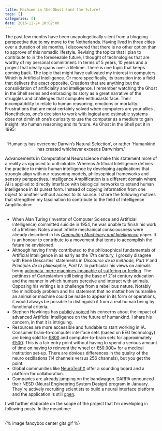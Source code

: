 ```yaml
---
title: Machine in the Ghost (and the future)
tags: []
categories: []
date: 2016-11-24 10:02:00
---
```


The past few months have been unapologetically silent from a blogging perspective due to my move to the Netherlands. Having lived in three cities over a duration of six months, I discovered that there is no other option than to approve of this nomadic lifestyle. Revising the topics that I plan to contribute to in the foreseeable future, I thought of technologies that are worthy of my personal commitment. <!-- more --> In terms of 5 years, 10 years and a project that ideally spans over a lifetime. There is one topic that keeps coming back. The topic that might have cultivated my interest in computers. Which is Artificial Intelligence. Or more specifically, its transition into a field that delivers the exact opposite. Creations that are anything but the consolidation of artificiality and intelligence. I remember watching the Ghost in the Shell series and embracing its story as a great narrative of the struggles and challenges that computer enthusiasts face. Their incompatibility to relate to human reasoning, emotions or mortality. Frustrations that are most certainly solved when computers are your allies . Nonetheless, one’s decision to work with logical and estimable systems does not diminish one’s curiosity to use the computer as a medium to gain insight into human reasoning and its future. As Ghost in the Shell put it in 1995:<br><br>

<center>‘Humanity has overcome Darwin’s Natural Selection’, or rather ‘Humankind has created whichever exceeds Darwinism.'</center>

Advancements in Computational Neuroscience make this statement more of a reality as opposed to unthinkable. Whereas Artificial Intelligence defines the practice to mimic human intelligence by developing applications that strongly align with our reasoning models, philosophical frameworks and sensory perspectives. Intelligence Amplification is a different domain where AI is applied to directly interface with biological networks to extend human intelligence in its purest form. Instead of copying information from one object to another without access to its source. I share the following motives that strengthen my fascination to contribute to the field of Intelligence Amplification:<br><br>

- When Alan Turing (inventor of Computer Science and Artificial Intelligence) committed suicide in 1954, he was unable to finish his work of a lifetime. Notes about infinite mechanical consciousness were already described in his <i>[Computing Machinery and Intelligence](https://www.csee.umbc.edu/courses/471/papers/turing.pdf) </i> paper. It is an honour to contribute to a movement that tends to accomplish the future he envisioned.
- Although having firmly contributed to the philosophical fundamentals of Artificial Intelligence in as early as the 17th century, I grossly disagree with René Descartes’ statements in <i>Discourse de la méthode, Part V</i> and <i> Principes de la philosophie, Part IV</i>. In particular his views on animals being [automata, mere machines incapable of suffering or feeling](http://people.whitman.edu/~herbrawt/classes/339/Descartes.pdf). The pettiness of Cartesianism still being the base of 21st century education and the manner in which humans perceive and interact with animals. Opposing his writings is a challenge from a rebellious nature. Notably the mind/body problem and his statement that no matter how humanlike an animal or machine could be made to appear in its form or operations, it would always be possible to distinguish it from a real human being by functional criteria.
- Stephen Hawkings has [publicly voiced](https://www.theguardian.com/science/2016/oct/19/stephen-hawking-ai-best-or-worst-thing-for-humanity-cambridge) his concerns about the impact of advanced Artificial Intelligence on the future of humankind. I share his concern, in that it is intriguing.
- Resources are more accessible and fundable to start working in IA. Consumer brain-to-computer interface sets (based on EEG technology) are being sold for [€800](https://www.emotiv.com/epoc/) and computer-to-brain sets for approximately [€500](http://foc.us/). This is a fair entry point without having to spend a serious amount of time on having to reinvent the wheel or [€50 000+](http://scienceforthemasses.org/2014/04/11/selecting-an-eeg-device/) for a medical institution set-up. There are obvious differences in the quality of the neuro oscillations (14 channels versus 256 channels), but you get the point.
- Global communities like [NeuroTechX](http://neurotechx.com/) offer a sounding board and a platform for collaboration.
- Companies are already jumping on the bandwagon. DARPA announced their NESD (Neural Engineering System Design) program in January. They're actively recruiting scientists to build a neural interface platform and the application is still [open](https://www.fbo.gov/index?s=opportunity&mode=form&id=d6357be260091fd05c950d159e3e9473&tab=core&_cview=0).

I will further elaborate on the scope of the project that I’m developing in following posts. In the meantime:<br><br>

{% image fancybox center gits.gif %}
